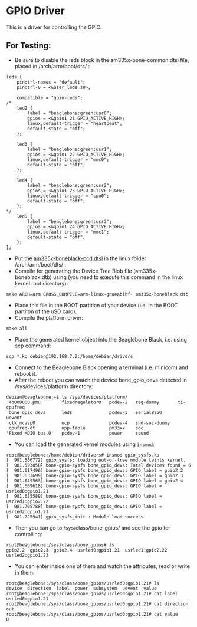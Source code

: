 # GPIO Driver

This is a driver for controlling the GPIO.

## For Testing:

- Be sure to disable the leds block in the am335x-bone-common.dtsi file, placed in <linux root dir>/arch/arm/boot/dts/ :
```
leds {
    pinctrl-names = "default";
    pinctrl-0 = <&user_leds_s0>;

    compatible = "gpio-leds";
/*
    led2 {
        label = "beaglebone:green:usr0";
        gpios = <&gpio1 21 GPIO_ACTIVE_HIGH>;
        linux,default-trigger = "heartbeat";
        default-state = "off";
    };

    led3 {
        label = "beaglebone:green:usr1";
        gpios = <&gpio1 22 GPIO_ACTIVE_HIGH>;
        linux,default-trigger = "mmc0";
        default-state = "off";
    };

    led4 {
        label = "beaglebone:green:usr2";
        gpios = <&gpio1 23 GPIO_ACTIVE_HIGH>;
        linux,default-trigger = "cpu0";
        default-state = "off";
    };
*/
    led5 {
        label = "beaglebone:green:usr3";
        gpios = <&gpio1 24 GPIO_ACTIVE_HIGH>;
        linux,default-trigger = "mmc1";
        default-state = "off";
    };
};
```
- Put the [am335x-boneblack-pcd.dtsi](am335x-boneblack-pcd.dtsi) in the linux folder <linux root dir>/arch/arm/boot/dts/ .
- Compile for generating the Device Tree Blob file (am335x-boneblack.dtb) using (you need to execute this command in the linux kernel root directory):
```console
make ARCH=arm CROSS_COMPILE=arm-linux-gnueabihf- am335x-boneblack.dtb
```
- Place this file in the BOOT partition of your device (i.e. in the BOOT partiton of the uSD card).
- Compile the platform driver:
```cosole
make all
```
- Place the generated kernel object into the Beaglebone Black, i.e. using scp command:
```console
scp *.ko debian@192.168.7.2:/home/debian/drivers
```
- Connect to the Beaglebone Black opening a terminal (i.e. minicom) and reboot it.
- After the reboot you can watch the device bone_gpio_devs detected in /sys/devices/platform directory:
```console
debian@beaglebone:~$ ls /sys/devices/platform/
 4b000000.pmu        fixedregulator0   pcdev-2   reg-dummy       ti-cpufreq
 bone_gpio_devs      leds              pcdev-3   serial8250      uevent
 clk_mcasp0          ocp               pcdev-4   snd-soc-dummy
 cpufreq-dt          opp-table         pm33xx    soc
'Fixed MDIO bus.0'   pcdev-1           power     sound
```
- You can load the generated kernel modules using ```ìnsmod```:
```console
root@beaglebone:/home/debian/drivers# insmod gpio_sysfs.ko 
[  981.566772] gpio_sysfs: loading out-of-tree module taints kernel.
[  981.593858] bone-gpio-sysfs bone_gpio_devs: Total devices found = 6
[  981.617496] bone-gpio-sysfs bone_gpio_devs: GPIO label = gpio2.2
[  981.633699] bone-gpio-sysfs bone_gpio_devs: GPIO label = gpio2.3
[  981.649563] bone-gpio-sysfs bone_gpio_devs: GPIO label = gpio2.4
[  981.669618] bone-gpio-sysfs bone_gpio_devs: GPIO label = usrled0:gpio1.21
[  981.685589] bone-gpio-sysfs bone_gpio_devs: GPIO label = usrled1:gpio2.22
[  981.705788] bone-gpio-sysfs bone_gpio_devs: GPIO label = usrled2:gpio1.23
[  981.725941] gpio_sysfs_init : Module load success
```
- Then you can go to /sys/class/bone_gpios/ and see the gpio for controlling:
```console
root@beaglebone:/sys/class/bone_gpios# ls
gpio2.2  gpio2.3  gpio2.4  usrled0:gpio1.21  usrled1:gpio2.22  usrled2:gpio1.23
```
- You can enter inside one of them and watch the attributes, read or write in them:
```console
root@beaglebone:/sys/class/bone_gpios/usrled0:gpio1.21# ls
device  direction  label  power  subsystem  uevent  value
root@beaglebone:/sys/class/bone_gpios/usrled0:gpio1.21# cat label 
usrled0:gpio1.21
root@beaglebone:/sys/class/bone_gpios/usrled0:gpio1.21# cat direction 
out
root@beaglebone:/sys/class/bone_gpios/usrled0:gpio1.21# cat value 
0
```
